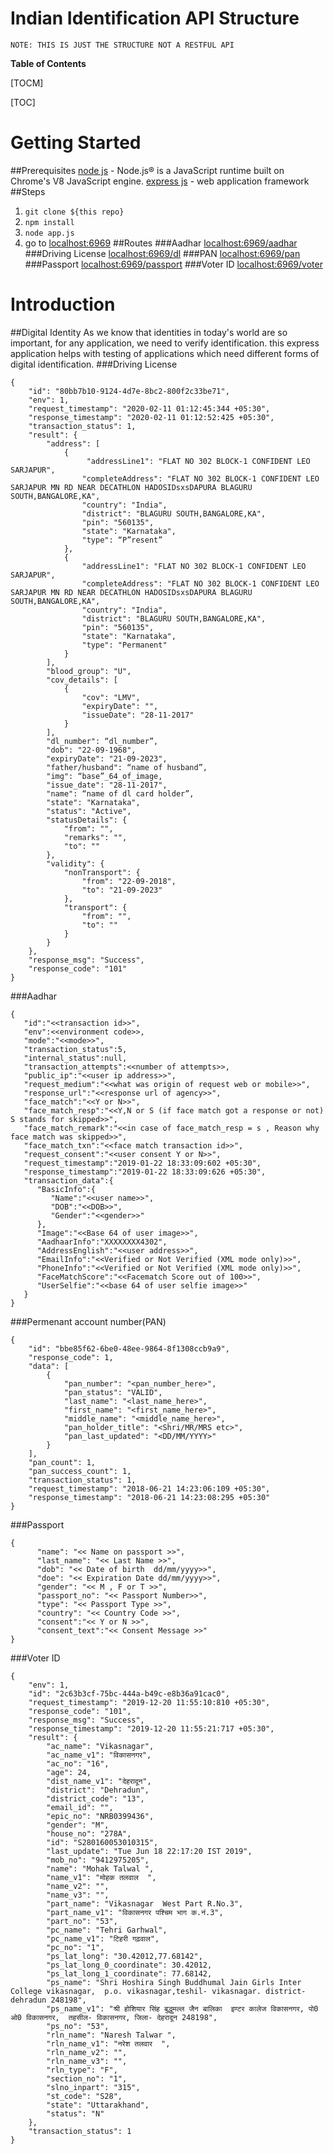 # Indian Identification API Structure

`NOTE: THIS IS JUST THE STRUCTURE NOT A RESTFUL API`

**Table of Contents**

[TOCM]

[TOC]

# Getting Started
##Prerequisites
[node js](https://nodejs.org/en/ "Node Js") - Node.js® is a JavaScript runtime built on Chrome's V8 JavaScript engine.
[express js](https://expressjs.com/ "express js") - web application framework
##Steps
1) `git clone ${this repo}`
2) `npm install`
3) `node app.js`
4) go to [localhost:6969](localhost:6969 "localhost:6969")
##Routes
###Aadhar
[localhost:6969/aadhar](localhost:6969/aadhar "localhost:6969/aadhar")
###Driving License
[localhost:6969/dl](localhost:6969/dl "localhost:6969/dl")
###PAN
[localhost:6969/pan](localhost:6969/pan "localhost:6969/pan")
###Passport
[localhost:6969/passport](localhost:6969/passport "localhost:6969/passport")
###Voter ID
[localhost:6969/voter](localhost:6969/voter "localhost:6969/voter")
# Introduction
##Digital Identity
As we know that identities in today's world are so important, for any application, we need to verify identification. this express application helps with testing of applications which need different forms of digital identification.
###Driving License


    {
        "id": "80bb7b10-9124-4d7e-8bc2-800f2c33be71",
        "env": 1,
        "request_timestamp": "2020-02-11 01:12:45:344 +05:30",
        "response_timestamp": "2020-02-11 01:12:52:425 +05:30",
        "transaction_status": 1,
        "result": {
            "address": [
                {
                     "addressLine1": "FLAT NO 302 BLOCK-1 CONFIDENT LEO SARJAPUR",
                    "completeAddress": "FLAT NO 302 BLOCK-1 CONFIDENT LEO SARJAPUR MN RD NEAR DECATHLON HADOSIDsxsDAPURA BLAGURU SOUTH,BANGALORE,KA",
                    "country": "India",
                    "district": "BLAGURU SOUTH,BANGALORE,KA",
                    "pin": "560135",
                    "state": "Karnataka",
                    "type": “P”resent”
                },
                {
                    "addressLine1": "FLAT NO 302 BLOCK-1 CONFIDENT LEO SARJAPUR",
                    "completeAddress": "FLAT NO 302 BLOCK-1 CONFIDENT LEO SARJAPUR MN RD NEAR DECATHLON HADOSIDsxsDAPURA BLAGURU SOUTH,BANGALORE,KA",
                    "country": "India",
                    "district": "BLAGURU SOUTH,BANGALORE,KA",
                    "pin": "560135",
                    "state": "Karnataka",
                    "type": "Permanent"
                }
            ],
            "blood_group": "U",
            "cov_details": [
                {
                    "cov": "LMV",
                    "expiryDate": "",
                    "issueDate": "28-11-2017"
                }
            ],
            "dl_number": “dl_number”,
            "dob": "22-09-1968",
            "expiryDate": "21-09-2023",
            "father/husband": “name of husband”,
            "img": “base”_64_of_image,
            "issue_date": "28-11-2017",
            "name": “name of dl card holder”,
            "state": "Karnataka",
            "status": "Active",
            "statusDetails": {
                "from": "",
                "remarks": "",
                "to": ""
            },
            "validity": {
                "nonTransport": {
                    "from": "22-09-2018",
                    "to": "21-09-2023"
                },
                "transport": {
                    "from": "",
                    "to": ""
                }
            }
        },
        "response_msg": "Success",
        "response_code": "101"
    }
###Aadhar


    {  
       "id":"<<transaction id>>",
       "env":<<environment code>>,
       "mode":"<<mode>>",
       "transaction_status":5,
       "internal_status":null,
       "transaction_attempts":<<number of attempts>>,
       "public_ip":"<<user ip address>>",
       "request_medium":"<<what was origin of request web or mobile>>",
       "response_url":"<<response url of agency>>",
       "face_match":"<<Y or N>>",
       "face_match_resp":"<<Y,N or S (if face match got a response or not) S stands for skipped>>",
       "face_match_remark":"<<in case of face_match_resp = s , Reason why face match was skipped>>",
       "face_match_txn":"<<face match transaction id>>",
       "request_consent":"<<user consent Y or N>>",
       "request_timestamp":"2019-01-22 18:33:09:602 +05:30",
       "response_timestamp":"2019-01-22 18:33:09:626 +05:30",
       "transaction_data":{  
          "BasicInfo":{  
             "Name":"<<user name>>",
             "DOB":"<<DOB>>",
             "Gender":"<<gender>>"
          },
          "Image":"<<Base 64 of user image>>",
          "AadhaarInfo":"XXXXXXXX4302",
          "AddressEnglish":"<<user address>>",
          "EmailInfo":"<<Verified or Not Verified (XML mode only)>>",
          "PhoneInfo":"<<Verified or Not Verified (XML mode only)>>",
          "FaceMatchScore":"<<Facematch Score out of 100>>",
          "UserSelfie":"<<base 64 of user selfie image>>"
       }
    }
    
###Permenant account number(PAN)


    {
        "id": "bbe85f62-6be0-48ee-9864-8f1308ccb9a9",
        "response_code": 1,
        "data": [
            {
                "pan_number": "<pan_number_here>",
                "pan_status": "VALID",
                "last_name": "<last_name_here>",
                "first_name": "<first_name_here>",
                "middle_name": "<middle_name_here>",
                "pan_holder_title": "<Shri/MR/MRS etc>",
                "pan_last_updated": "<DD/MM/YYYY>"
            }
        ],
        "pan_count": 1,
        "pan_success_count": 1,
        "transaction_status": 1,
        "request_timestamp": "2018-06-21 14:23:06:109 +05:30",
        "response_timestamp": "2018-06-21 14:23:08:295 +05:30"
    }
    
###Passport


    {
    	  "name": "<< Name on passport >>",
    	  "last_name": "<< Last Name >>",
    	  "dob": "<< Date of birth  dd/mm/yyyy>>",
    	  "doe": "<< Expiration Date dd/mm/yyyy>>",
    	  "gender": "<< M , F or T >>",
    	  "passport_no": "<< Passport Number>>",
    	  "type": "<< Passport Type >>",
    	  "country": "<< Country Code >>",
          "consent":"<< Y or N >>",
          "consent_text":"<< Consent Message >>"
    } 
###Voter ID


    {
        "env": 1,
        "id": "2c63b3cf-75bc-444a-b49c-e8b36a91cac0",
        "request_timestamp": "2019-12-20 11:55:10:810 +05:30",
        "response_code": "101",
        "response_msg": "Success",
        "response_timestamp": "2019-12-20 11:55:21:717 +05:30",
        "result": {
            "ac_name": "Vikasnagar",
            "ac_name_v1": "विकासनगर",
            "ac_no": "16",
            "age": 24,
            "dist_name_v1": "देहरादून",
            "district": "Dehradun",
            "district_code": "13",
            "email_id": "",
            "epic_no": "NRB0399436",
            "gender": "M",
            "house_no": "278A",
            "id": "S280160053010315",
            "last_update": "Tue Jun 18 22:17:20 IST 2019",
            "mob_no": "9412975205",
            "name": "Mohak Talwal ",
            "name_v1": "मोहक तलवाल  ",
            "name_v2": "",
            "name_v3": "",
            "part_name": "Vikasnagar  West Part R.No.3",
            "part_name_v1": "विकासनगर पश्‍चिम भाग क.नं.3",
            "part_no": "53",
            "pc_name": "Tehri Garhwal",
            "pc_name_v1": "टिहरी गढ़वाल",
            "pc_no": "1",
            "ps_lat_long": "30.42012,77.68142",
            "ps_lat_long_0_coordinate": 30.42012,
            "ps_lat_long_1_coordinate": 77.68142,
            "ps_name": "Shri Hoshira Singh Buddhumal Jain Girls Inter College vikasnagar,  p.o. vikasnagar,teshil- vikasnagar. district- dehradun 248198",
            "ps_name_v1": "श्री होशियार सिंह बुद्धुमल्‍ल जैन बालिका  इण्‍टर कालेज विकासनगर, पो0 ओ0 विकासनगर,  तहसील- विकासनगर, जिला- देहरादून 248198",
            "ps_no": "53",
            "rln_name": "Naresh Talwar ",
            "rln_name_v1": "नरेश तलवार  ",
            "rln_name_v2": "",
            "rln_name_v3": "",
            "rln_type": "F",
            "section_no": "1",
            "slno_inpart": "315",
            "st_code": "S28",
            "state": "Uttarakhand",
            "status": "N"
        },
        "transaction_status": 1
    }
